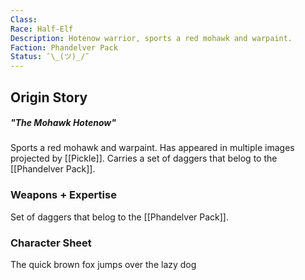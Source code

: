 ```yaml
---
Class: 
Race: Half-Elf
Description: Hotenow warrior, sports a red mohawk and warpaint.
Faction: Phandelver Pack
Status: ¯\_(ツ)_/¯
---
```

## Origin Story
##### "The Mohawk Hotenow"
Sports a red mohawk and warpaint. Has appeared in multiple images projected by [[Pickle]]. Carries a set of daggers that belog to the [[Phandelver Pack]].

### Weapons + Expertise
Set of daggers that belog to the [[Phandelver Pack]].

### Character Sheet
The quick brown fox jumps over the lazy dog